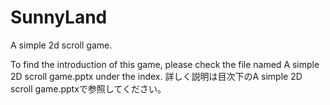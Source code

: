# SunnyLand
 A simple 2d scroll game.
 
 To find the introduction of this game, please check the file named A simple 2D scroll game.pptx under the index.
 詳しく説明は目次下のA simple 2D scroll game.pptxで参照してください。
 
